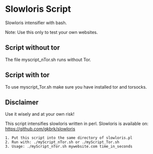 # Slowloris Script
Slowloris intensifier with bash.

Note: Use this only to test your own websites.

## Script without tor
The file myscript_nTor.sh runs without Tor.

## Script with tor
To use myscript_Tor.sh make sure you have installed tor and torsocks. 

## Disclaimer
Use it wisely and at your own risk!

This script intensifies slowloris written in perl.
Slowloris is available on: https://github.com/gkbrk/slowloris

``` 
1. Put this script into the same directory of slowloris.pl
2. Run with: ./myScript_nTor.sh or ./myScript_Tor.sh
3. Usage: ./myScript_nTor.sh mywebsite.com time_in_seconds
```
